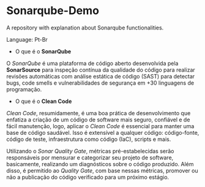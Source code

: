 # Sonarqube-Demo
A repository with explanation about Sonarqube functionalities.

Language: Pt-Br

- O que é o **SonarQube**

O *SonarQube* é uma plataforma de código aberto desenvolvida pela **SonarSource** para inspeção contínua da qualidade do código para realizar revisões automáticas com análise estática de código (SAST) para detectar bugs, code smells e vulnerabilidades de segurança em +30 linguagens de programação.

- O que é o **Clean Code**

*Clean Code*, resumidamente, é uma boa prática de desenvolvimento que enfatiza a criação de um código de software mais seguro, confiável e de fácil manutenção, logo, aplicar o *Clean Code* é essencial para manter uma base de código saudável.
Isso é extensível a qualquer código: código-fonte, código de teste, infraestrutura como código (IaC), scripts e mais.

Utilizando o *Sonar Quality Gate*, métricas pré-estabelecidas serão responsáveis por mensurar e categorizar seu projeto de software, basicamente, realizando um diagnósticos sobre o código produzido.
Além disso, é permitido ao *Quality Gate*, com base nessas métricas, promover ou não a publicação do código verificado para um próximo estágio.
